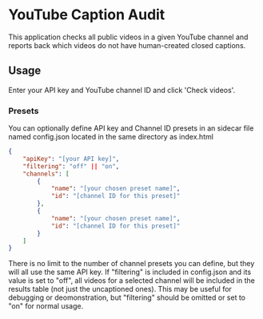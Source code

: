 # YouTube Caption Audit
This application checks all public videos in a given YouTube channel and reports back which videos do not have human-created closed captions.
## Usage
Enter your API key and YouTube channel ID and click 'Check videos'.
### Presets
You can optionally define API key and Channel ID presets in an sidecar file named config.json located in the same directory as index.html
```JSON
{
	"apiKey": "[your API key]",
	"filtering": "off" || "on",
	"channels": [
		{
			"name": "[your chosen preset name]",
			"id": "[channel ID for this preset]"
		},
		{
			"name": "[your chosen preset name]",
			"id": "[channel ID for this preset]"
		}
	]
}
```
There is no limit to the number of channel presets you can define, but they will all use the same API key. If "filtering" is included in config.json and its value is set to "off", all videos for a selected channel will be included in the results table (not just the uncaptioned ones). This may be useful for debugging or deomonstration, but "filtering" should be omitted or set to "on" for normal usage.
